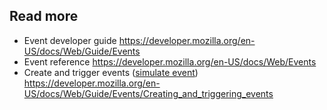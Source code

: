 ## Read more
- Event developer guide https://developer.mozilla.org/en-US/docs/Web/Guide/Events
- Event reference https://developer.mozilla.org/en-US/docs/Web/Events
- Create and trigger events ([simulate event][1]) https://developer.mozilla.org/en-US/docs/Web/Guide/Events/Creating_and_triggering_events

[1]: http://stackoverflow.com/questions/596481/simulate-javascript-key-events
